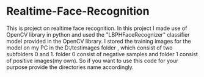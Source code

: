 # Realtime-Face-Recognition
This is project on realtime face recognition. In this project I made use of OpenCV library in python and used the  "LBPHFaceRecognizer"  classifier model provided in the OpenCV library. I stored the training images for the model on my PC in the D:/testimages folder , which consist of two subfolders 0 and 1. folder  0 consist of negative samples and folder 1 consist of positive images(my own). So if you want to use this code for your purpose provide the directories name accordingly.
